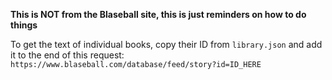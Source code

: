 **This is NOT from the Blaseball site, this is just reminders on how to do things**

To get the text of individual books, copy their ID from `library.json` and add it to the end of this request:
`https://www.blaseball.com/database/feed/story?id=ID_HERE`